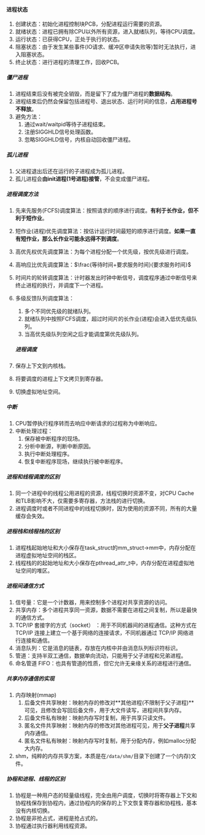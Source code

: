 #### 进程状态

1. 创建状态：初始化进程控制块PCB，分配进程运行需要的资源。
2. 就绪状态：进程已拥有除CPU以外所有资源，进入就绪队列，等待CPU调度。
3. 运行状态：已获得CPU，正处于执行的状态。
4. 阻塞状态：由于发生某些事件(IO请求、缓冲区申请失败等)暂时无法执行，进入阻塞状态。
5. 终止状态：进行进程的清理工作，回收PCB。

##### 僵尸进程

1. 进程结束后没有被完全销毁，而是留下了成为僵尸进程的**数据结构**。
2. 进程结束后仍然会保留包括进程号、退出状态、运行时间的信息，**占用进程号不释放**。
3. 避免方法：
   1. 通过wait/waitpid等待子进程结束。
   2. 注册SIGGHLD信号处理函数。
   3. 忽略SIGGHLD信号，内核自动回收僵尸进程。

##### 孤儿进程

1. 父进程退出后还在运行的子进程成为孤儿进程。
2. 孤儿进程会**由init进程(1号进程)接管**，不会变成僵尸进程。

##### 进程调度方法

1. 先来先服务(FCFS)调度算法：按照请求的顺序进行调度。**有利于长作业，但不利于短作业**。

2. 短作业(进程)优先调度算法：按估计运行时间最短的顺序进行调度。**如果一直有短作业，那么长作业可能永远得不到调度**。

3. 高优先权优先调度算法：为每个进程分配一个优先级，按优先级进行调度。

4. 高响应比优先调度算法：$\frac{等待时间+要求服务时间}{要求服务时间}$

5. 时间片的轮转调度算法：计时器发出时钟中断信号，调度程序通过中断信号来终止进程的执行，并调度下一个进程。

6. 多级反馈队列调度算法：
   1. 多个不同优先级的就绪队列。
   2. 就绪队列中按照FCFS调度，超过时间片的长作业(进程)会进入低优先级队列。
   3. 当高优先级队列空闲之后才能调度第优先级队列。

	##### 进程调度

7. 保存上下文到内核栈。

8. 将要调度的进程上下文拷贝到寄存器。

3. 切换虚拟地址空间。

##### 中断

1. CPU暂停执行程序转而去响应中断请求的过程称为中断响应。
2. 中断处理过程：
   1. 保存被中断程序的现场。
   2. 分析中断源，判断中断原因。
   3. 执行中断处理程序。
   4. 恢复中断程序现场，继续执行被中断程序。

##### 进程和线程调度的区别

1. 同一个进程中的线程公用进程的资源，线程切换时资源不变，对CPU Cache和TLB影响不大，仅需要多寄存器，方法栈的进行切换。
2. 进程调度时或者不同进程中的线程切换时，因为使用的资源不同，所有的大量缓存会失效。

##### 进程栈和线程栈的区别

1. 进程栈起始地址和大小保存在task_struct的mm_struct->mm中，内存分配在进程虚拟地址空间的栈区。
2. 线程栈的的起始地址和大小保存在pthread_attr_t中，内存分配在进程虚拟地址空间的堆区。

##### 进程间通信方式

1. 信号量：它是一个计数器，用来控制多个进程对共享资源的访问。
2. 共享内存：多个进程共享同一资源，数据不需要在进程之间复制，所以是最快的通信方式。
3. TCP/IP 套接字的方式（socket） ：用于不同机器间的进程通信。这种方式在 TCP/IP 连接上建立一个基于网络的连接请求，不同机器通过 TCP/IP 网络进行连接和通信。
4. 消息队列：它是消息的链表，存放在内核中并由消息队列标识符标识。
5. 管道：支持半双工通信，数据单向流动，只能用于父子进程和兄弟进程。
6. 命名管道 FIFO：也具有管道的性质，但它允许无亲缘关系的进程进行通信。

##### 共享内存通信的实现

1. 内存映射(mmap)
   1. 后备文件共享映射：映射内存的修改对**其他进程(不限制于父子进程)**可见，且修改会写回后备文件，用于大文件读写，进程间共享内存。
   2. 后备文件私有映射：映射内存写时复制，用于共享只读文件。
   3. 匿名文件共享映射：映射内存的修改对其他进程可见，用于**父子进程**共享内存通信。
   4. 匿名文件私有映射：映射内存写时复制，用于分配内存，例如malloc分配大内存。
2. shm，纯粹的内存共享方案，本质是在`/data/shm/`目录下创建了一个(内存)文件。

##### 协程和进程、线程的区别

1. 协程是一种用户态的轻量级线程，完全由用户调度，切换时将寄存器上下文和协程栈保存到协程内，通过协程内的保存的上下文恢复寄存器和协程栈，基本没有内核切换。
2. 协程是非抢占式，进程是抢占式的。
3. 协程通过执行器利用线程资源。